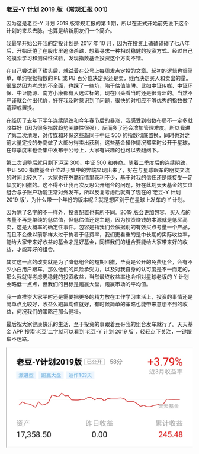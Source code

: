 ### 老豆-Y 计划 2019 版（常规汇报 001）

因为这是老豆-Y 计划 2019 版常规汇报的第 1 期，所以在正式开始前先说下这个计划的来龙去脉，也算是给新朋友们一个简介。

我最早开始公开我的定投计划是 2017 年 10 月，因为在投资上磕磕碰碰了七八年后，开始厌倦了在股市里追涨杀跌，想着寻求一种相对稳健的投资方式。经过自己的摸索学习和测试性试验，发现指数基金投资这个方向不错。

在自己尝试到了甜头后，就试着在公号上每周发点定投的文章。起初的逻辑也很简单，单纯根据指数的 PE 或 PB 百分位决定买还是卖，继而决定买入和卖出的量。很显然因为考虑的不全面，也踩了一些坑，陷于估值陷阱。比如中证传媒、中证环保、中证能源、南方小康都有入选过标的，现在回头看当时还是很青涩的。当然不严谨就会付出代价，好在我及时意识到了问题，很快的对相应不够优秀的指数做了清理或置换。

在经历了去年下半年连续阴跌和今年春节后的暴涨，我感受到指数布局不一定多就收益好（因为很多指数趋势关联性很强），反而多了还会增加管理难度。所以我进了第二次清理，对传媒和环保这些趋同于中证 500 的指数彻底置换，同时也对之前大量定投的券商做了大部分得卖出获利，这些基金操作情况都实时公开于星球，在每季度末也会集中发布于公号上，大家有兴趣的也可以去翻阅下。

第二次调整后就只剩下沪深 300、中证 500 和券商。随着二季度后的连续阴跌，中证 500 指数基金仓位过于集中的弊端显现出来了，好在与星球跟车的朋友交流的时间比较久了，大家也在券商行情里获利不少，基于对我的信任还是能接受一定幅度的回撤的。这不得不让我再次反思公开组合的问题，好在此刻天天基金的实盘组合与子账户功能正常对外发布，所以反复考虑后就有了现在的‘老豆-Y 计划 2019 版’，为什么带一个年份的版本呢？就是想区别于在星球上发车的 Y 计划。

因为除了名字的不一样外，投资配置也有所不同。2019 版会更加包容，买入点的考量不再是单纯的低估值，但低估值还是主题，因为投资赚钱的本源就是低买高卖，这是大概率的确定性事件。包容是指我们会依据别的有效买点考量一个产品，而且不会像以前那样太过于执着于低费率，我们更看重的是中长期的实际收益率，能给大家带来好收益的基金才是好基金，同样我们的组合要能给大家带来好的收益，才能算好的组合。

其实这一点的改变就是为了降低组合的短期回撤，毕竟是公开的免费组合，会有不少小白用户跟车。那么他们的风险承受力，以及对我自身的认可度是不一而定的，那么我就得考虑更稳健的投资收益，当然最终收益率也会相对星球老版的 Y 计划会略低一点点，但我们的目标是跑赢大盘，跑赢市场的平均值。

我一直推崇大家平时还是需要把更多的精力放在工作学习生活上，投资的事情还是简单点比较好，收益么跑赢均值就好，有时候简单的策略也能带来意想不到的收益，何况我们的策略还那么健壮。

最后祝大家健康快乐的生活，至于投资的事跟着豆哥我的组合发车就行了。天天基金 APP 搜索‘老豆’二字就可以看到‘老豆-Y 计划 2019 版’，轻轻点下关注，一键跟车不迷路。

![组合首页截图](../img/ld-yplan2019-001-1.jpeg)
